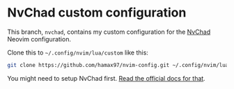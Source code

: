 # NvChad custom configuration

This branch, `nvchad`, contains my custom configuration for the [NvChad](https://nvchad.com/) Neovim configuration.

Clone this to `~/.config/nvim/lua/custom` like this:

```bash
git clone https://github.com/hamax97/nvim-config.git ~/.config/nvim/lua/custom
```

You might need to setup NvChad first. [Read the official docs for that](https://nvchad.com/docs/quickstart/install).

